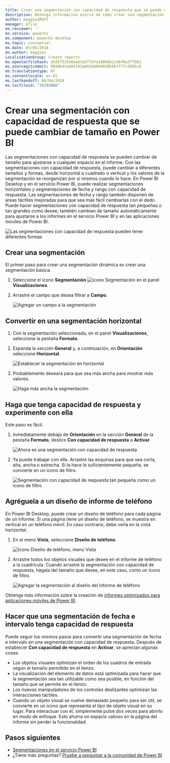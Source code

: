 ```yaml
---
title: Crear una segmentación con capacidad de respuesta que se puede cambiar de tamaño en Power BI
description: Obtenga información acerca de cómo crear una segmentación con capacidad de respuesta que se puede cambiar de tamaño para ajustarse a su informe
author: maggiesMSFT
manager: kfile
ms.reviewer: ''
ms.service: powerbi
ms.component: powerbi-desktop
ms.topic: conceptual
ms.date: 05/04/2018
ms.author: maggies
LocalizationGroup: Create reports
ms.openlocfilehash: d5d57525e8aab3a3f7bfa1806661c4bf6e3ff981
ms.sourcegitcommit: 80d6b45eb84243e801b60b9038b9bff77c30d5c8
ms.translationtype: HT
ms.contentlocale: es-ES
ms.lasthandoff: 06/04/2018
ms.locfileid: "34293890"
---
```

# <a name="create-a-responsive-slicer-you-can-resize-in-power-bi"></a>Crear una segmentación con capacidad de respuesta que se puede cambiar de tamaño en Power BI

Las segmentaciones con capacidad de respuesta se pueden cambiar de tamaño para ajustarse a cualquier espacio en el informe. Con las segmentaciones con capacidad de respuesta, puede cambiar a diferentes tamaños y formas, desde horizontal a cuadrado o vertical y los valores de la segmentación se reorganizan por sí mismos cuando lo hace. En Power BI Desktop y en el servicio Power BI, puede realizar segmentaciones horizontales y segmentaciones de fecha y rango con capacidad de respuesta. Las segmentaciones de fecha y rango también disponen de áreas táctiles mejoradas para que sea más fácil cambiarlas con el dedo. Puede hacer segmentaciones con capacidad de respuesta tan pequeñas o tan grandes como desee; también cambian de tamaño automáticamente para ajustarse a los informes en el servicio Power BI y en las aplicaciones móviles de Power BI. 

![Las segmentaciones con capacidad de respuesta pueden tener diferentes formas](media/power-bi-slicer-filter-responsive/power-bi-slicer-filter-responsive-0-slicer.gif)

## <a name="create-a-slicer"></a>Crear una segmentación

El primer paso para crear una segmentación dinámica es crear una segmentación básica. 

1. Seleccione el icono **Segmentación** ![icono Segmentación](media/power-bi-slicer-filter-responsive/power-bi-slicer-filter-responsive-0-slicer-icon.png) en el panel **Visualizaciones**.
2. Arrastre el campo que desea filtrar a **Campo**.

    ![Agregar un campo a la segmentación](media/power-bi-slicer-filter-responsive/power-bi-slicer-filter-responsive-1-create.png)

## <a name="convert-to-a-horizontal-slicer"></a>Convertir en una segmentación horizontal

1. Con la segmentación seleccionada, en el panel **Visualizaciones**, seleccione la pestaña **Formato**.
2. Expanda la sección **General** y, a continuación, en **Orientación** seleccione **Horizontal**.

    ![Establecer la segmentación en horizontal](media/power-bi-slicer-filter-responsive/power-bi-slicer-filter-responsive-2-horizontal.png) 

1.  Probablemente deseará para que sea más ancha para mostrar más valores.

     ![Haga más ancha la segmentación](media/power-bi-slicer-filter-responsive/power-bi-slicer-filter-responsive-3-wider.png)

## <a name="make-it-responsive-and-experiment-with-it"></a>Haga que tenga capacidad de respuesta y experimente con ella

Este paso es fácil. 

1. Inmediatamente debajo de **Orientación** en la sección **General** de la pestaña **Formato**, deslice **Con capacidad de respuesta** a **Activar**.  

    ![Ahora es una segmentación con capacidad de respuesta](media/power-bi-slicer-filter-responsive/power-bi-slicer-filter-responsive-4-responsive-on.png)

1. Ya puede trabajar con ella. Arrastre las esquinas para que sea corta, alta, ancha o estrecha. Si la hace lo suficientemente pequeña, se convierte en un icono de filtro.

    ![Segmentación con capacidad de respuesta tan pequeña como un icono de filtro](media/power-bi-slicer-filter-responsive/power-bi-slicer-filter-responsive-5-mini-icon.png)

## <a name="add-it-to-a-phone-report-layout"></a>Agréguela a un diseño de informe de teléfono

En Power BI Desktop, puede crear un diseño de teléfono para cada página de un informe. Si una página tiene un diseño de teléfono, se muestra en vertical en un teléfono móvil. En caso contrario, debe verla en la vista horizontal. 

1. En el menú **Vista**, seleccione **Diseño de teléfono**.

     ![Icono Diseño de teléfono, menú Vista](media/power-bi-slicer-filter-responsive/power-bi-slicer-filter-responsive-6-phone-layout-button.png)
    
1. Arrastre todos los objetos visuales que desee en el informe de teléfono a la cuadrícula. Cuando arrastre la segmentación con capacidad de respuesta, hágala del tamaño que desee, en este caso, como un icono de filtro.

    ![Agregar la segmentación al diseño del informe de teléfono](media/power-bi-slicer-filter-responsive/power-bi-slicer-filter-responsive-7-phone-slicer-icon.png)

Obtenga más información sobre la creación de [informes optimizados para aplicaciones móviles de Power BI](desktop-create-phone-report.md).

## <a name="make-a-time-or-range-slicer-responsive"></a>Hacer que una segmentación de fecha e intervalo tenga capacidad de respuesta

Puede seguir los mismos pasos para convertir una segmentación de fecha e intervalo en una segmentación con capacidad de respuesta. Después de establecer **Con capacidad de respuesta** en **Activar**, se aprecian algunas cosas:

- Los objetos visuales optimizan el orden de los cuadros de entrada según el tamaño permitido en el lienzo. 
- La visualización del elemento de datos está optimizada para hacer que la segmentación sea tan utilizable como sea posible, en función del tamaño que se permite en el lienzo. 
- Los nuevos manipuladores de los controles deslizantes optimizan las interacciones táctiles. 
- Cuando un objeto visual se vuelve demasiado pequeño para ser útil, se convierte en un icono que representa el tipo de objeto visual en su lugar. Para interactuar con él, simplemente pulse dos veces para abrirlo en modo de enfoque. Esto ahorra un espacio valioso en la página del informe sin perder la funcionalidad.

## <a name="next-steps"></a>Pasos siguientes

- [Segmentaciones en el servicio Power BI](power-bi-visualization-slicers.md)
- ¿Tiene más preguntas? [Pruebe a preguntar a la comunidad de Power BI](http://community.powerbi.com/)